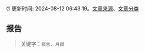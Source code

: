 :alarm_clock: 更新时间: 2024-08-12 06:43:19。[文章来源](/README.md)、[文章分类](/TAGS.md)

## 报告


> 关键字：`报告`、`月报`



